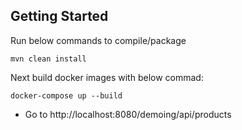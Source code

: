 ## Getting Started

Run below commands to compile/package
```
mvn clean install
```
Next build docker images with below commad:
```
docker-compose up --build
```
* Go to http://localhost:8080/demoing/api/products

 
